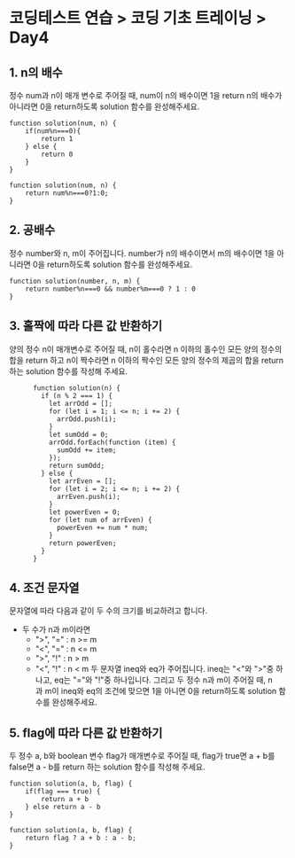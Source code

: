 # 코딩테스트 연습 > 코딩 기초 트레이닝 > Day4

## 1. n의 배수
정수 num과 n이 매개 변수로 주어질 때, num이 n의 배수이면 1을 return n의 배수가 아니라면 0을 return하도록 solution 함수를 완성해주세요.
```
function solution(num, n) {
    if(num%n===0){
        return 1
    } else {
        return 0
    }
}
```
```
function solution(num, n) {
    return num%n===0?1:0;
}
```

## 2. 공배수
정수 number와 n, m이 주어집니다. number가 n의 배수이면서 m의 배수이면 1을 아니라면 0을 return하도록 solution 함수를 완성해주세요.
```
function solution(number, n, m) {
    return number%n===0 && number%m===0 ? 1 : 0
}
```

## 3. 홀짝에 따라 다른 값 반환하기
양의 정수 n이 매개변수로 주어질 때, n이 홀수라면 n 이하의 홀수인 모든 양의 정수의 합을 return 하고 n이 짝수라면 n 이하의 짝수인 모든 양의 정수의 제곱의 합을 return 하는 solution 함수를 작성해 주세요.
```
      function solution(n) {
        if (n % 2 === 1) {
          let arrOdd = [];
          for (let i = 1; i <= n; i += 2) {
            arrOdd.push(i);
          }
          let sumOdd = 0;
          arrOdd.forEach(function (item) {
            sumOdd += item;
          });
          return sumOdd;
        } else {
          let arrEven = [];
          for (let i = 2; i <= n; i += 2) {
            arrEven.push(i);
          }
          let powerEven = 0;
          for (let num of arrEven) {
            powerEven += num * num;
          }
          return powerEven;
        }
      }

```

## 4. 조건 문자열
문자열에 따라 다음과 같이 두 수의 크기를 비교하려고 합니다.
* 두 수가 n과 m이라면
    * ">", "=" : n >= m
    * "<", "=" : n <= m
    * ">", "!" : n > m
    * "<", "!" : n < m
두 문자열 ineq와 eq가 주어집니다. ineq는 "<"와 ">"중 하나고, eq는 "="와 "!"중 하나입니다. 그리고 두 정수 n과 m이 주어질 때, n과 m이 ineq와 eq의 조건에 맞으면 1을 아니면 0을 return하도록 solution 함수를 완성해주세요.
		

## 5. flag에 따라 다른 값 반환하기
두 정수 a, b와 boolean 변수 flag가 매개변수로 주어질 때, flag가 true면 a + b를 false면 a - b를 return 하는 solution 함수를 작성해 주세요.
```
function solution(a, b, flag) {
    if(flag === true) {
        return a + b
    } else return a - b
}
```
```
function solution(a, b, flag) {
    return flag ? a + b : a - b;
}
```
